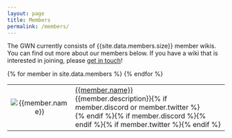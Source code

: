 ```yaml
---
layout: page
title: Members
permalink: /members/
---
```

The GWN currently consists of {{site.data.members.size}} member wikis. You can find out more about our members below. If you have a wiki that is interested in joining, please [get in touch]({{site.baseurl}}/join)!

<table>
{% for member in site.data.members %}
 <tr>
  <td width="20%" style="text-align: center;">
   <img src="{{member.logo}}" alt="{{member.name}}">
  </td>
  <td>
    <a href="{{member.url}}">{{member.name}}</a><br>{{member.description}}{% if member.discord or member.twitter %}<br>{% endif %}{% if member.discord %}<a title="Discord" href="{{ member.discord }}"><i class="discord-icon discord"></i></a>{% endif %}{% if member.twitter %}<a title="Twitter" href="https://twitter.com/{{ member.twitter }}"><i class="discord-icon twitter"></i></a>{% endif %}
  </td>
 </tr>
{% endfor %}
</table>
